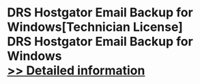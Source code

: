 # DRS Hostgator Email Backup for Windows[Technician License]<br />DRS Hostgator Email Backup for Windows<br />[>> Detailed information](https://secure.shareit.com/shareit/product.html?productid=301004939&affiliateid=200057808)